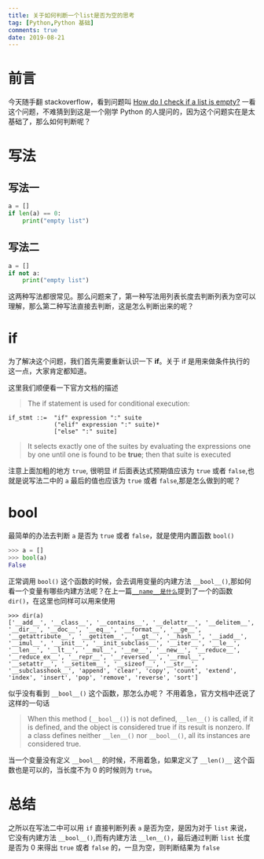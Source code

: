 ```yaml
---
title: 关于如何判断一个list是否为空的思考
tag: [Python,Python 基础]
comments: true
date: 2019-08-21
---
```





# 前言

今天随手翻 stackoverflow，看到问题叫 [How do I check if a list is empty?](https://stackoverflow.com/questions/53513/how-do-i-check-if-a-list-is-empty) 一看这个问题，不难猜到到这是一个刚学 Python 的人提问的，因为这个问题实在是太基础了，那么如何判断呢？


# 写法

## 写法一

```python
a = []
if len(a) == 0:
    print("empty list")    
```

## 写法二

```python
a = []
if not a:
    print("empty list")
```

这两种写法都很常见。那么问题来了，第一种写法用列表长度去判断列表为空可以理解，那么第二种写法直接去判断，这是怎么判断出来的呢？

# if

为了解决这个问题，我们首先需要重新认识一下 **if**。关于 if 是用来做条件执行的这一点，大家肯定都知道。 

这里我们顺便看一下官方文档的描述

>The if statement is used for conditional execution:
```
if_stmt ::=  "if" expression ":" suite
             ("elif" expression ":" suite)*
             ["else" ":" suite]
```
>It selects exactly one of the suites by evaluating the expressions one by one until one is found to be **true**; then that suite is executed

注意上面加粗的地方 `true`, 很明显 if 后面表达式预期值应该为 `true` 或者 `false`,也就是说写法二中的 `a` 最后的值也应该为 `true` 或者 `false`,那是怎么做到的呢？

# bool
最简单的办法去判断 `a` 是否为 `true` 或者 `false`，就是使用内置函数 `bool()`

```python
>>> a = []
>>> bool(a)
False
```

正常调用 `bool()` 这个函数的时候，会去调用变量的内建方法 `__bool__()`,那如何看一个变量有哪些内建方法呢？在上一篇[`__name__是什么`]()提到了一个的函数 `dir()`，在这里也同样可以用来使用

```
>>> dir(a)
['__add__', '__class__', '__contains__', '__delattr__', '__delitem__', '__dir__', '__doc__', '__eq__', '__format__', '__ge__', '__getattribute__', '__getitem__', '__gt__', '__hash__', '__iadd__', '__imul__', '__init__', '__init_subclass__', '__iter__', '__le__', '__len__', '__lt__', '__mul__', '__ne__', '__new__', '__reduce__', '__reduce_ex__', '__repr__', '__reversed__', '__rmul__', '__setattr__', '__setitem__', '__sizeof__', '__str__', '__subclasshook__', 'append', 'clear', 'copy', 'count', 'extend', 'index', 'insert', 'pop', 'remove', 'reverse', 'sort']
```

似乎没有看到 `__bool__()` 这个函数，那怎么办呢？ 不用着急，官方文档中还说了这样的一句话

>When this method (`__bool__()`) is not defined, `__len__()` is called, if it is defined, and the object is considered true if its result is nonzero. If a class defines neither `__len__()` nor `__bool__()`, all its instances are considered true.

当一个变量没有定义 `__bool__` 的时候，不用着急，如果定义了 `__len()__` 这个函数也是可以的，当长度不为 0 的时候则为 `true`。


# 总结

之所以在写法二中可以用 `if` 直接判断列表 `a` 是否为空，是因为对于 `list` 来说，它没有内建方法 `__bool__()`,而有内建方法 `__len__()`，最后通过判断 `list` 长度是否为 0 来得出 `true` 或者 `false`  的，一旦为空，则判断结果为 `false`
